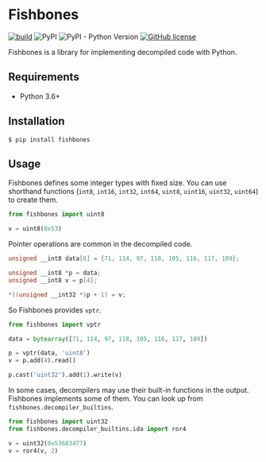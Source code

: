 # Fishbones

[![build](https://github.com/sh4w1/fishbones/actions/workflows/tests.yml/badge.svg?branch=main)](https://github.com/sh4w1/fishbones/actions/workflows/tests.yml)
![PyPI](https://img.shields.io/pypi/v/fishbones)
![PyPI - Python Version](https://img.shields.io/pypi/pyversions/fishbones)
[![GitHub license](https://img.shields.io/github/license/sh4w1/fishbones)](https://github.com/sh4w1/fishbones/blob/main/LICENSE)

Fishbones is a library for implementing decompiled code with Python.

## Requirements

- Python 3.6+

## Installation

```
$ pip install fishbones
```

## Usage

Fishbones defines some integer types with fixed size. You can use shorthand functions (`int8`, `int16`, `int32`, `int64`, `uint8`, `uint16`, `uint32`, `uint64`) to create them.

```python
from fishbones import uint8

v = uint8(0x53)
```

Pointer operations are common in the decompiled code.

```c
unsigned __int8 data[8] = {71, 114, 97, 118, 105, 116, 117, 109};

unsigned __int8 *p = data;
unsigned __int8 v = p[4];

*((unsigned __int32 *)p + 1) = v;
```

So Fishbones provides `vptr`.

```python
from fishbones import vptr

data = bytearray([71, 114, 97, 118, 105, 116, 117, 109])

p = vptr(data, 'uint8')
v = p.add(4).read()

p.cast('uint32').add(1).write(v)
```

In some cases, decompilers may use their built-in functions in the output. Fishbones implements some of them. You can look up from `fishbones.decompiler_builtins`.

```python
from fishbones import uint32
from fishbones.decompiler_builtins.ida import ror4

v = uint32(0x53683477)
v = ror4(v, 2)
```
